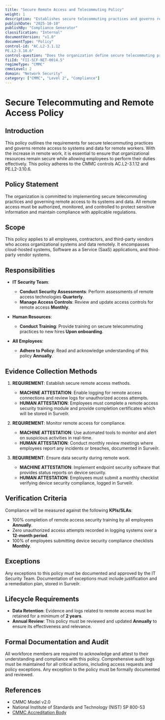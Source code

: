 ```yaml
---
title: "Secure Remote Access and Telecommuting Policy"
weight: 1
description: "Establishes secure telecommuting practices and governs remote access to protect sensitive information and ensure compliance with regulations."
publishDate: "2025-10-10"
publishBy: "Compliance Generator"
classification: "Internal"
documentVersion: "v1.0"
documentType: "Policy"
control-id: "AC.L2-3.1.12
PE.L2-3.10.6"
control-question: "Does the organization define secure telecommuting practices and govern remote access to systems and data for remote workers?"
fiiId: "FII-SCF-NET-0014.5"
regimeType: "CMMC"
cmmcLevel: 2
domain: "Network Security"
category: ["CMMC", "Level 2", "Compliance"]
---
```


# Secure Telecommuting and Remote Access Policy

## Introduction
This policy outlines the requirements for secure telecommuting practices and governs remote access to systems and data for remote workers. With the increase in remote work, it is essential to ensure that organizational resources remain secure while allowing employees to perform their duties effectively. This policy adheres to the CMMC controls AC.L2-3.1.12 and PE.L2-3.10.6.

## Policy Statement
The organization is committed to implementing secure telecommuting practices and governing remote access to its systems and data. All remote access must be authorized, monitored, and controlled to protect sensitive information and maintain compliance with applicable regulations.

## Scope
This policy applies to all employees, contractors, and third-party vendors who access organizational systems and data remotely. It encompasses cloud-hosted systems, Software as a Service (SaaS) applications, and third-party vendor systems.

## Responsibilities
- **IT Security Team**: 
  - **Conduct Security Assessments**: Perform assessments of remote access technologies **Quarterly**.
  - **Manage Access Controls**: Review and update access controls for remote access **Monthly**.
  
- **Human Resources**: 
  - **Conduct Training**: Provide training on secure telecommuting practices to new hires **Upon onboarding**.
  
- **All Employees**: 
  - **Adhere to Policy**: Read and acknowledge understanding of this policy **Annually**.

## Evidence Collection Methods
1. **REQUIREMENT**: Establish secure remote access methods.
   - **MACHINE ATTESTATION**: Enable logging for remote access connections and review logs for unauthorized access attempts.
   - **HUMAN ATTESTATION**: Employees must complete a remote access security training module and provide completion certificates which will be stored in Surveilr.

2. **REQUIREMENT**: Monitor remote access for compliance.
   - **MACHINE ATTESTATION**: Use automated tools to monitor and alert on suspicious activities in real-time.
   - **HUMAN ATTESTATION**: Conduct monthly review meetings where employees report any incidents or breaches, documented in Surveilr.

3. **REQUIREMENT**: Ensure data security during remote work.
   - **MACHINE ATTESTATION**: Implement endpoint security software that provides status reports on device security.
   - **HUMAN ATTESTATION**: Employees must submit a monthly checklist verifying device security compliance, logged in Surveilr.

## Verification Criteria
Compliance will be measured against the following **KPIs/SLAs**:
- 100% completion of remote access security training by all employees **Annually**.
- Zero unauthorized access attempts recorded in logging systems over a **12-month period**.
- 100% of employees submitting device security compliance checklists **Monthly**.

## Exceptions
Any exceptions to this policy must be documented and approved by the IT Security Team. Documentation of exceptions must include justification and a remediation plan, stored in Surveilr.

## Lifecycle Requirements
- **Data Retention**: Evidence and logs related to remote access must be retained for a minimum of **2 years**.
- **Annual Review**: This policy must be reviewed and updated **Annually** to ensure its effectiveness and relevance.

## Formal Documentation and Audit
All workforce members are required to acknowledge and attest to their understanding and compliance with this policy. Comprehensive audit logs must be maintained for all critical actions, including access requests and policy exceptions. Any exception to the policy must be formally documented and reviewed.

## References
- CMMC Model v2.0
- National Institute of Standards and Technology (NIST) SP 800-53
- [CMMC Accreditation Body](https://cmmcab.org)